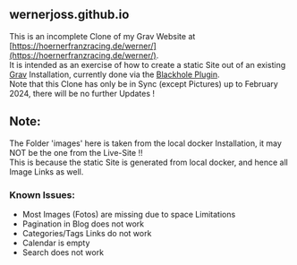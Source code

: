 ## wernerjoss.github.io

This is an incomplete Clone of my Grav Website at [https://hoernerfranzracing.de/werner/](https://hoernerfranzracing.de/werner/).  
It is intended as an exercise of how to create a static Site out of an existing [Grav](https://getgrav.org) Installation, currently done via the [Blackhole Plugin](https://github.com/barryanders/grav-plugin-blackhole).  
Note that this Clone has only be in Sync (except Pictures) up to February 2024, there will be no further Updates !

## Note:
The Folder 'images' here is taken from the local docker Installation, it may NOT be the one from the Live-Site !!  
This is because the static Site is generated from local docker, and hence all Image Links as well.

### Known Issues:
-	Most Images (Fotos) are missing due to space Limitations
-	Pagination in Blog does not work
-	Categories/Tags Links do not work
-	Calendar is empty
-	Search does not work
